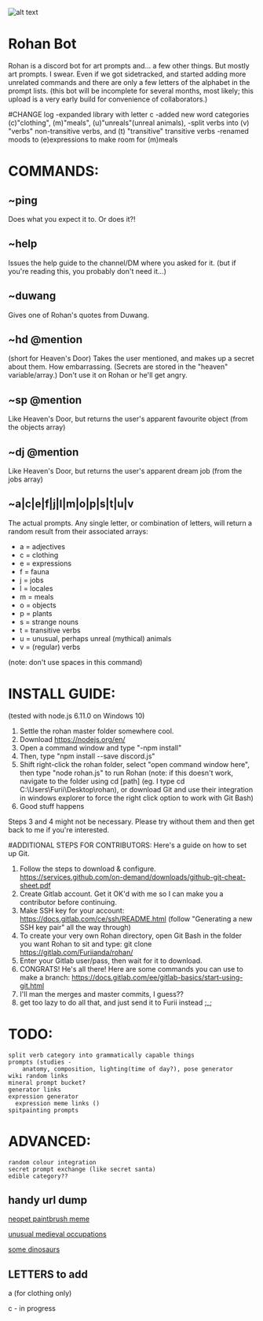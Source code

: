 ![alt text](https://puu.sh/uXOWn/c5b7e29f81.jpg "AHAHAHA")
# Rohan Bot
Rohan is a discord bot for art prompts and... a few other things. But mostly art prompts. I swear. Even if we got sidetracked, and started adding more unrelated commands and there are only a few letters of the alphabet in the prompt lists. (this bot will be incomplete for several months, most likely; this upload is a very early build for convenience of collaborators.)

#CHANGE log
-expanded library with letter c
-added new word categories (c)"clothing", (m)"meals", (u)"unreals"(unreal animals),
-split verbs into (v) "verbs" non-transitive verbs, and (t) "transitive" transitive verbs
-renamed moods to (e)expressions to make room for (m)meals

# COMMANDS:
## ~ping
Does what you expect it to. Or does it?!
## ~help
Issues the help guide to the channel/DM where you asked for it. (but if you're reading this, you probably don't need it...)
## ~duwang
Gives one of Rohan's quotes from Duwang.
## ~hd @mention
(short for Heaven's Door) Takes the user mentioned, and makes up a secret about them. How embarrassing. (Secrets are stored in the "heaven" variable/array.) Don't use it on Rohan or he'll get angry.
## ~sp @mention
Like Heaven's Door, but returns the user's apparent favourite object (from the objects array)
## ~dj @mention
Like Heaven's Door, but returns the user's apparent dream job (from the jobs array)
## ~a|c|e|f|j|l|m|o|p|s|t|u|v
The actual prompts. Any single letter, or combination of letters, will return a random result from their associated arrays:

- a = adjectives
- c = clothing
- e = expressions
- f = fauna
- j = jobs
- l = locales
- m = meals
- o = objects
- p = plants
- s = strange nouns
- t = transitive verbs
- u = unusual, perhaps unreal (mythical) animals 
- v = (regular) verbs

(note: don't use spaces in this command)

# INSTALL GUIDE:
(tested with node.js 6.11.0 on Windows 10)
1. Settle the rohan master folder somewhere cool.
2. Download https://nodejs.org/en/
3. Open a command window and type "-npm install"
4. Then, type "npm install --save discord.js"
5. Shift right-click the rohan folder, select "open command window here", then type "node rohan.js" to run Rohan
(note: if this doesn't work, navigate to the folder using cd [path] (eg. I type cd C:\Users\Furii\Desktop\rohan), or download Git and use their integration in windows explorer to force the right click option to work with Git Bash)
6. Good stuff happens

Steps 3 and 4 might not be necessary. Please try without them and then get back to me if you're interested.

#ADDITIONAL STEPS FOR CONTRIBUTORS:
Here's a guide on how to set up Git. 
1. Follow the steps to download & configure. https://services.github.com/on-demand/downloads/github-git-cheat-sheet.pdf
2. Create Gitlab account. Get it OK'd with me so I can make you a contributor before continuing.
3. Make SSH key for your account: https://docs.gitlab.com/ce/ssh/README.html (follow "Generating a new SSH key pair" all the way through)
4. To create your very own Rohan directory, open Git Bash in the folder you want Rohan to sit and type: 
git clone https://gitlab.com/Furiianda/rohan/ 
5. Enter your Gitlab user/pass, then wait for it to download. 
6. CONGRATS! He's all there! Here are some commands you can use to make a branch: https://docs.gitlab.com/ee/gitlab-basics/start-using-git.html
7. I'll man the merges and master commits, I guess?? 
8. get too lazy to do all that, and just send it to Furii instead ;_;

# TODO:
```
split verb category into grammatically capable things
prompts (studies -
    anatomy, composition, lighting(time of day?), pose generator
wiki random links
mineral prompt bucket?
generator links
expression generator
  expression meme links ()
spitpainting prompts
```
# ADVANCED:
```
random colour integration
secret prompt exchange (like secret santa)
edible category??
```
## handy url dump
[neopet paintbrush meme](http://josukeban.tumblr.com/post/158243486058)

[unusual medieval occupations](http://thefrickinpyrasaur.tumblr.com/post/156200484520/common-occupations-in-the-middle-ages)

[some dinosaurs](http://glaucophane.tumblr.com/post/156383805288/evosaur)
## LETTERS to add
a (for clothing only)

c - in progress
